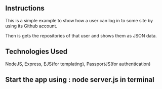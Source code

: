 ## Instructions

This is a simple example to show how a user can log in to some site by using its Github account.

Then is gets the repositories of that user and shows them as JSON data.

## Technologies Used
NodeJS, Express, EJS(for templating), PassportJS(for authentication)


## Start the app using : node server.js in terminal
